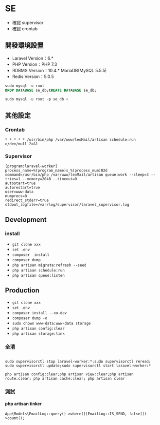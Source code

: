 # SE
* 確認 supervisor
* 確認 crontab

## 開發環境設置 
* Laravel Version：6.*
* PHP Version：PHP 7.3
* RDBMS Version：10.4.* MariaDB(MySQL 5.5.5)
* Redis Version：5.0.5

```sql
sudo mysql -u root
DROP DATABASE se_db;CREATE DATABASE se_db;

sudo mysql -u root -p se_db < 
```

## 其他設定
### Crontab
```
* * * * * /usr/bin/php /var/www/leoMail/artisan schedule:run >/dev/null 2>&1
```
### Supervisor
```
[program:laravel-worker]
process_name=%(program_name)s_%(process_num)02d
command=/usr/bin/php /var/www/leoMail/artisan queue:work --sleep=3 --tries=1 --memory=2048 --timeout=0
autostart=true
autorestart=true
user=www-data
numprocs=8
redirect_stderr=true
stdout_logfile=/var/log/supervisor/laravel_supervisor.log
```

## Development
### install
* `git clone xxx`
* `set .env`
* `composer  install`
* `composer dump`
* `php artisan migrate:refresh --seed`
* `php artisan schedule:run`
* `php artisan queue:listen`


## Production
* `git clone xxx`
* `set .env`
* `composer install --no-dev`
* `composer dump -o`
* `sudo chown www-data:www-data storage`
* `php artisan config:clear`
* `php artisan storage:link`
### 全清
```

sudo supervisorctl stop laravel-worker:*;sudo supervisorctl reread;
sudo supervisorctl update;sudo supervisorctl start laravel-worker:*

php artisan config:clear;php artisan view:clear;php artisan route:clear; php artisan cache:clear; php artisan clear
```


### 測試
#### php artisan tinker
```
App\Models\EmailLog::query()->where([[EmailLog::IS_SEND, false]])->count();
```
